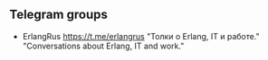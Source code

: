 ## Telegram groups

- ErlangRus https://t.me/erlangrus "Толки о Erlang, IT и работе." "Conversations about Erlang, IT and work."
